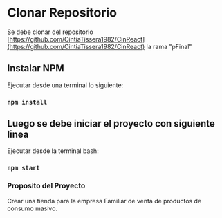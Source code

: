 # Clonar Repositorio

 Se debe clonar del repositorio [https://github.com/CintiaTissera1982/CinReact](https://github.com/CintiaTissera1982/CinReact)
  la rama "pFinal"

## Instalar NPM

 Ejecutar desde una terminal lo siguiente:
### `npm install`


## Luego se debe iniciar el proyecto con siguiente linea 

Ejecutar desde la terminal bash:

### `npm start`

### Proposito del Proyecto
Crear una tienda para la empresa Familiar de venta de productos de consumo masivo.